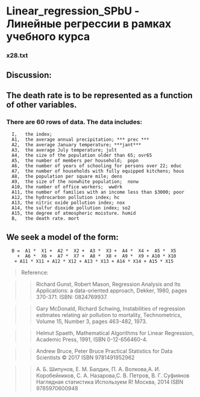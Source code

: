 # Linear_regression_SPbU - Линейные регрессии в рамках учебного курса
###  x28.txt

##  Discussion:

##    The death rate is to be represented as a function of other variables.

###    There are 60 rows of data.  The data includes:

      I,   the index;  
      A1,  the average annual precipitation; *** prec *** 
      A2,  the average January temperature; ***jant*** 
      A3,  the average July temperature; jult 
      A4,  the size of the population older than 65; ovr65
      A5,  the number of members per household;  popn 
      A6,  the number of years of schooling for persons over 22; educ 
      A7,  the number of households with fully equipped kitchens; hous 
      A8,  the population per square mile; dens
      A9,  the size of the nonwhite population;  nonw
      A10, the number of office workers;  wwdrk 
      A11, the number of families with an income less than $3000; poor 
      A12, the hydrocarbon pollution index; hc 
      A13, the nitric oxide pollution index; nox 
      A14, the sulfur dioxide pollution index; so2 
      A15, the degree of atmospheric moisture. humid 
      B,   the death rate. mort

##    We seek a model of the form:

      B =  A1 *  X1 +  A2 *  X2 +  A3 *  X3 +  A4 *  X4 +  A5 *  X5
        +  A6 *  X6 +  A7 *  X7 +  A8 *  X8 +  A9 *  X9 + A10 * X10
       + A11 * X11 + A12 * X12 + A13 * X13 + A14 * X14 + A15 * X15
     
> Reference:

>> Richard Gunst, Robert Mason,
>> Regression Analysis and Its Applications: a data-oriented approach,
>> Dekker, 1980, pages 370-371.
>> ISBN: 0824769937.

>> Gary McDonald, Richard Schwing,
>> Instabilities of regression estimates relating air pollution to mortality,
>> Technometrics,
>> Volume 15, Number 3, pages 463-482, 1973.

>> Helmut Spaeth,
>> Mathematical Algorithms for Linear Regression,
>> Academic Press, 1991,
>> ISBN 0-12-656460-4.

>> Andrew Bruce, Peter Bruce
>> Practical Statistics for Data Scientists
>> © 2017 
>> ISBN 9781491952962 

>> А. Б. Шипунов, Е. М. Балдин, П. А. Волкова,А. И. Коробейников, С. А. Назарова,С. В. Петров, В. Г. Суфиянов
>> Наглядная статистика Используем R!
>> Москва, 2014
>> ISBN 9785970600948

